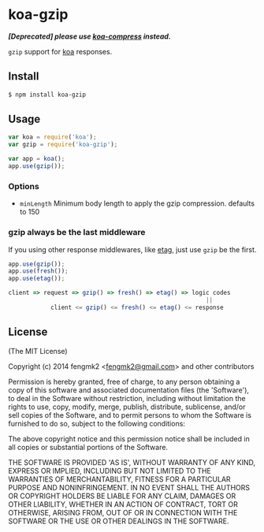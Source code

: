 koa-gzip
=======

___[Deprecated] please use [koa-compress](https://github.com/koajs/compress) instead.___

`gzip` support for [koa](https://github.com/koajs/koa) responses.

## Install

```bash
$ npm install koa-gzip
```

## Usage

```js
var koa = require('koa');
var gzip = require('koa-gzip');

var app = koa();
app.use(gzip());
```

### Options

 - `minLength` Minimum body length to apply the gzip compression. defaults to 150

### gzip always be the last middleware

If you using other response middlewares, like [etag](https://github.com/koajs/etag), just use `gzip` be the first.

```js
app.use(gzip());
app.use(fresh());
app.use(etag());

client => request => gzip() => fresh() => etag() => logic codes
                                                        ||
            client <= gzip() <= fresh() <= etag() <= response
```

## License

(The MIT License)

Copyright (c) 2014 fengmk2 &lt;fengmk2@gmail.com&gt; and other contributors

Permission is hereby granted, free of charge, to any person obtaining
a copy of this software and associated documentation files (the
'Software'), to deal in the Software without restriction, including
without limitation the rights to use, copy, modify, merge, publish,
distribute, sublicense, and/or sell copies of the Software, and to
permit persons to whom the Software is furnished to do so, subject to
the following conditions:

The above copyright notice and this permission notice shall be
included in all copies or substantial portions of the Software.

THE SOFTWARE IS PROVIDED 'AS IS', WITHOUT WARRANTY OF ANY KIND,
EXPRESS OR IMPLIED, INCLUDING BUT NOT LIMITED TO THE WARRANTIES OF
MERCHANTABILITY, FITNESS FOR A PARTICULAR PURPOSE AND NONINFRINGEMENT.
IN NO EVENT SHALL THE AUTHORS OR COPYRIGHT HOLDERS BE LIABLE FOR ANY
CLAIM, DAMAGES OR OTHER LIABILITY, WHETHER IN AN ACTION OF CONTRACT,
TORT OR OTHERWISE, ARISING FROM, OUT OF OR IN CONNECTION WITH THE
SOFTWARE OR THE USE OR OTHER DEALINGS IN THE SOFTWARE.
